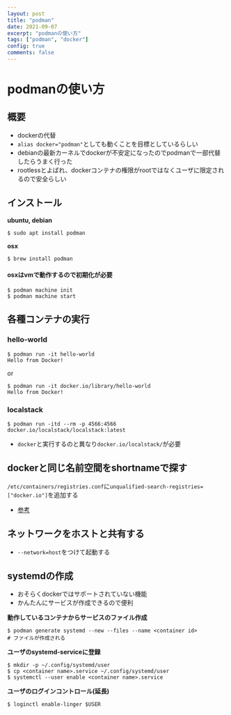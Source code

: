 ```yaml
---
layout: post
title: "podman"
date: 2021-09-07
excerpt: "podmanの使い方"
tags: ["podman", "docker"]
config: true
comments: false
---
```


# podmanの使い方

## 概要
 - dockerの代替
 - `alias docker="podman"`としても動くことを目標としているらしい
 - debianの最新カーネルでdockerが不安定になったのでpodmanで一部代替したらうまく行った
 - rootlessとよばれ、dockerコンテナの権限がrootではなくユーザに限定されるので安全らしい

## インストール

**ubuntu, debian**  

```console
$ sudo apt install podman
```

**osx**  

```console
$ brew install podman
```

#### osxはvmで動作するので初期化が必要

```console
$ podman machine init
$ podman machine start
```

## 各種コンテナの実行
### hello-world

```console
$ podman run -it hello-world
Hello from Docker!
```

or 

```console
$ podman run -it docker.io/library/hello-world
Hello from Docker!
```

### localstack

```console
$ podman run -itd --rm -p 4566:4566 docker.io/localstack/localstack:latest
```
 - `docker`と実行するのと異なり`docker.io/localstack/`が必要

## dockerと同じ名前空間をshortnameで探す
`/etc/containers/registries.conf`に`unqualified-search-registries=["docker.io"]`を追加する  
 - [参考](https://github.com/containers/podman/issues/9390)

## ネットワークをホストと共有する
 - `--network=host`をつけて起動する

## systemdの作成
 - おそらくdockerではサポートされていない機能
 - かんたんにサービスが作成できるので便利

**動作しているコンテナからサービスのファイル作成**  

```console
$ podman generate systemd --new --files --name <container id>
# ファイルが作成される
```

**ユーザのsystemd-serviceに登録**  

```console
$ mkdir -p ~/.config/systemd/user
$ cp <container name>.service ~/.config/systemd/user
$ systemctl --user enable <container name>.service
```

**ユーザのログインコントロール(延長)**  

```console
$ loginctl enable-linger $USER
```

